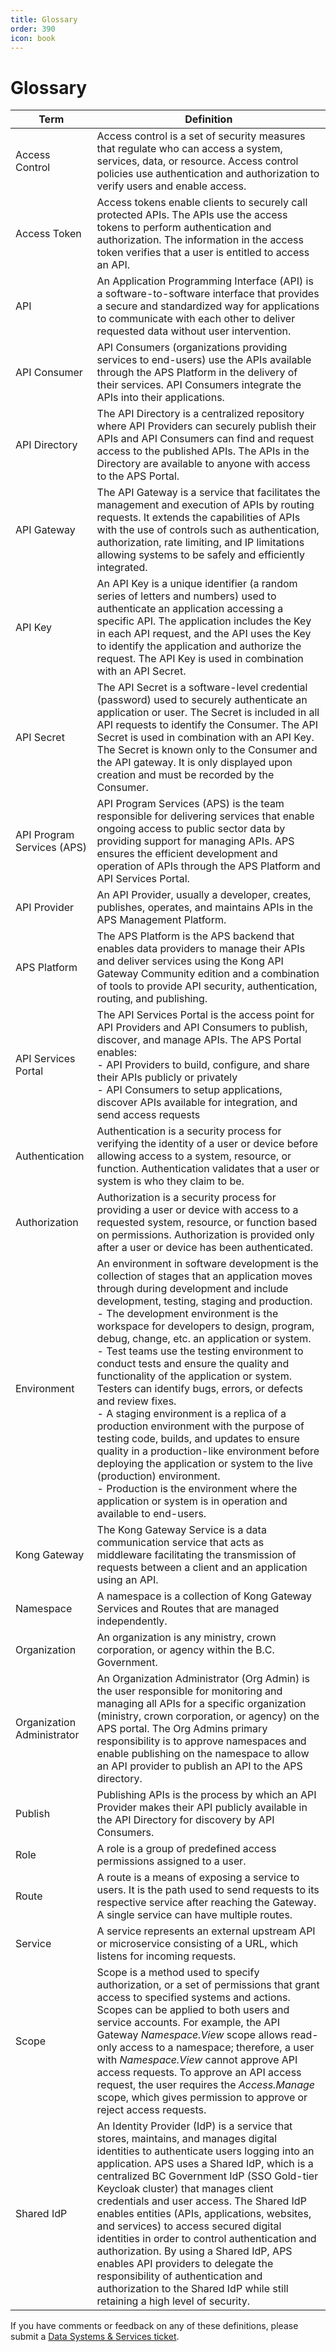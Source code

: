 ```yaml
---
title: Glossary
order: 390
icon: book
---
```


# Glossary

| Term                       | Definition                                                                                                                                                                                                                                                                                                                                                                                                                                                                                                                                                                                                                                                                                                                                                                                                                                                                                                    |
| -------------------------- | ------------------------------------------------------------------------------------------------------------------------------------------------------------------------------------------------------------------------------------------------------------------------------------------------------------------------------------------------------------------------------------------------------------------------------------------------------------------------------------------------------------------------------------------------------------------------------------------------------------------------------------------------------------------------------------------------------------------------------------------------------------------------------------------------------------------------------------------------------------------------------------------------------------- |
| Access Control             | Access control is a set of security measures that regulate who can access a system, services, data, or resource. Access control policies use authentication and authorization to verify users and enable access.                                                                                                                                                                                                                                                                                                                                                                                                                                                                                                                                                                                                                                                                                              |
| Access Token               | Access tokens enable clients to securely call protected APIs. The APIs use the access tokens to perform authentication and authorization. The information in the access token verifies that a user is entitled to access an API.                                                                                                                                                                                                                                                                                                                                                                                                                                                                                                                                                                                                                                                                              |
| API                        | An Application Programming Interface (API) is a software-to-software interface that provides a secure and standardized way for applications to communicate with each other to deliver requested data without user intervention.                                                                                                                                                                                                                                                                                                                                                                                                                                                                                                                                                                                                                                                                               |
| API Consumer               | API Consumers (organizations providing services to end-users) use the APIs available through the APS Platform in the delivery of their services. API Consumers integrate the APIs into their applications.                                                                                                                                                                                                                                                                                                                                                                                                                                                                                                                                                                                                                                                                                                    |
| API Directory              | The API Directory is a centralized repository where API Providers can securely publish their APIs and API Consumers can find and request access to the published APIs. The APIs in the Directory are available to anyone with access to the APS Portal.                                                                                                                                                                                                                                                                                                                                                                                                                                                                                                                                                                                                                                                       |
| API Gateway                | The API Gateway is a service that facilitates the management and execution of APIs by routing requests. It extends the capabilities of APIs with the use of controls such as authentication, authorization, rate limiting, and IP limitations allowing systems to be safely and efficiently integrated.                                                                                                                                                                                                                                                                                                                                                                                                                                                                                                                                                                                                       |
| API Key                    | An API Key is a unique identifier (a random series of letters and numbers) used to authenticate an application accessing a specific API. The application includes the Key in each API request, and the API uses the Key to identify the application and authorize the request. The API Key is used in combination with an API Secret.                                                                                                                                                                                                                                                                                                                                                                                                                                                                                                                                                                         |
| API Secret                 | The API Secret is a software-level credential (password) used to securely authenticate an application or user. The Secret is included in all API requests to identify the Consumer. The API Secret is used in combination with an API Key. The Secret is known only to the Consumer and the API gateway. It is only displayed upon creation and must be recorded by the Consumer.                                                                                                                                                                                                                                                                                                                                                                                                                                                                                                                             |
| API Program Services (APS) | API Program Services (APS) is the team responsible for delivering services that enable ongoing access to public sector data by providing support for managing APIs. APS ensures the efficient development and operation of APIs through the APS Platform and API Services Portal.                                                                                                                                                                                                                                                                                                                                                                                                                                                                                                                                                                                                                             |
| API Provider               | An API Provider, usually a developer, creates, publishes, operates, and maintains APIs in the APS Management Platform.                                                                                                                                                                                                                                                                                                                                                                                                                                                                                                                                                                                                                                                                                                                                                                                        |
| APS Platform               | The APS Platform is the APS backend that enables data providers to manage their APIs and deliver services using the Kong API Gateway Community edition and a combination of tools to provide API security, authentication, routing, and publishing.                                                                                                                                                                                                                                                                                                                                                                                                                                                                                                                                                                                                                                                           |
| API Services Portal        | The API Services Portal is the access point for API Providers and API Consumers to publish, discover, and manage APIs. The APS Portal enables:<br />- API Providers to build, configure, and share their APIs publicly or privately<br />- API Consumers to setup applications, discover APIs available for integration, and send access requests                                                                                                                                                                                                                                                                                                                                                                                                                                                                                                                                                             |
| Authentication             | Authentication is a security process for verifying the identity of a user or device before allowing access to a system, resource, or function. Authentication validates that a user or system is who they claim to be.                                                                                                                                                                                                                                                                                                                                                                                                                                                                                                                                                                                                                                                                                        |
| Authorization              | Authorization is a security process for providing a user or device with access to a requested system, resource, or function based on permissions. Authorization is provided only after a user or device has been authenticated.                                                                                                                                                                                                                                                                                                                                                                                                                                                                                                                                                                                                                                                                               |
| Environment                | An environment in software development is the collection of stages that an application moves through during development and include development, testing, staging and production.<br />- The development environment is the workspace for developers to design, program, debug, change, etc. an application or system.<br />- Test teams use the testing environment to conduct tests and ensure the quality and functionality of the application or system. Testers can identify bugs, errors, or defects and review fixes.<br />- A staging environment is a replica of a production environment with the purpose of testing code, builds, and updates to ensure quality in a production-like environment before deploying the application or system to the live (production) environment.<br />- Production is the environment where the application or system is in operation and available to end-users. |
| Kong Gateway               | The Kong Gateway Service is a data communication service that acts as middleware facilitating the transmission of requests between a client and an application using an API.                                                                                                                                                                                                                                                                                                                                                                                                                                                                                                                                                                                                                                                                                                                                  |
| Namespace                  | A namespace is a collection of Kong Gateway Services and Routes that are managed independently.                                                                                                                                                                                                                                                                                                                                                                                                                                                                                                                                                                                                                                                                                                                                                                                                               |
| Organization               | An organization is any ministry, crown corporation, or agency within the B.C. Government.                                                                                                                                                                                                                                                                                                                                                                                                                                                                                                                                                                                                                                                                                                                                                                                                                     |
| Organization Administrator | An Organization Administrator (Org Admin) is the user responsible for monitoring and managing all APIs for a specific organization (ministry, crown corporation, or agency) on the APS portal. The Org Admins primary responsibility is to approve namespaces and enable publishing on the namespace to allow an API provider to publish an API to the APS directory.                                                                                                                                                                                                                                                                                                                                                                                                                                                                                                                                         |
| Publish                    | Publishing APIs is the process by which an API Provider makes their API publicly available in the API Directory for discovery by API Consumers.                                                                                                                                                                                                                                                                                                                                                                                                                                                                                                                                                                                                                                                                                                                                                               |
| Role                       | A role is a group of predefined access permissions assigned to a user.                                                                                                                                                                                                                                                                                                                                                                                                                                                                                                                                                                                                                                                                                                                                                                                                                                        |
| Route                      | A route is a means of exposing a service to users. It is the path used to send requests to its respective service after reaching the Gateway. A single service can have multiple routes.                                                                                                                                                                                                                                                                                                                                                                                                                                                                                                                                                                                                                                                                                                                      |
| Service                    | A service represents an external upstream API or microservice consisting of a URL, which listens for incoming requests.                                                                                                                                                                                                                                                                                                                                                                                                                                                                                                                                                                                                                                                                                                                                                                                       |
| Scope                      | Scope is a method used to specify authorization, or a set of permissions that grant access to specified systems and actions. Scopes can be applied to both users and service accounts. For example, the API Gateway _Namespace.View_ scope allows read-only access to a namespace; therefore, a user with _Namespace.View_ cannot approve API access requests. To approve an API access request, the user requires the _Access.Manage_ scope, which gives permission to approve or reject access requests.                                                                                                                                                                                                                                                                                                                                                                                                    |
| Shared IdP                 | An Identity Provider (IdP) is a service that stores, maintains, and manages digital identities to authenticate users logging into an application. APS uses a Shared IdP, which is a centralized BC Government IdP (SSO Gold-tier Keycloak cluster) that manages client credentials and user access. The Shared IdP enables entities (APIs, applications, websites, and services) to access secured digital identities in order to control authentication and authorization. By using a Shared IdP, APS enables API providers to delegate the responsibility of authentication and authorization to the Shared IdP while still retaining a high level of security.                                                                                                                                                                                                                                             |

If you have comments or feedback on any of these definitions, please submit a [Data Systems & Services ticket](https://dpdd.atlassian.net/servicedesk/customer/portal/1/group/1/create/18?summary=APS%20Glossary%20Feedback.&customfield_10402=10423).
